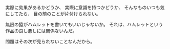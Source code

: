 実際に効果があるかどうか、
実際に意識を持つかどうか、
そんなものいつも気にしてたら、
目の前のことが片付けられない。

無限の猿がハムレットを書いてもいいじゃないか。
それは、ハムレットという作品の良し悪しには関係ないんだ。

問題はその次が見られないことなんだから。
